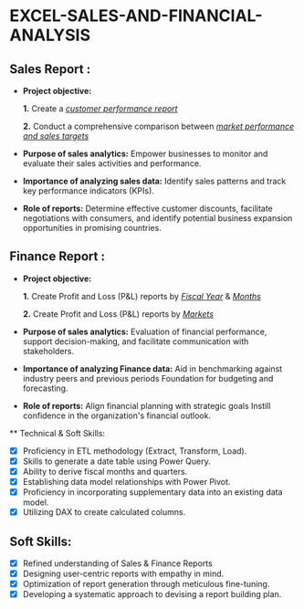 # EXCEL-SALES-AND-FINANCIAL-ANALYSIS
## Sales Report :


- **Project objective:** 

    **1.** Create a _[customer performance report](https://github.com/PENCILABHI116/EXCEL-SALES-AND-FINANCIAL-ANALYSIS/blob/main/CUSTOMER%20PERFORMANCE%20REPORT.pdf)_ 

    **2.** Conduct a comprehensive comparison between _[market performance and sales targets](https://github.com/PENCILABHI116/EXCEL-SALES-AND-FINANCIAL-ANALYSIS/blob/main/MARKET%20PERFORMANCE%20VS%20TARGET.pdf)_

- **Purpose of sales analytics:** Empower businesses to monitor and evaluate their sales activities and performance.

- **Importance of analyzing sales data:** Identify sales patterns and track key performance indicators (KPIs).

- **Role of reports:** Determine effective customer discounts, facilitate negotiations with consumers, and identify potential business expansion opportunities in promising countries.


## Finance Report :

- **Project objective:** 

    **1.** Create Profit and Loss (P&L) reports by _[Fiscal Year](https://github.com/PENCILABHI116/EXCEL-SALES-AND-FINANCIAL-ANALYSIS/blob/main/P%20&%20L%20REPORT%20BY%20FISCAL%20YEARS.pdf)_ & _[Months](https://github.com/PENCILABHI116/EXCEL-SALES-AND-FINANCIAL-ANALYSIS/blob/main/P%20&%20L%20REPORT%20BY%20FISCAL%20MONTHS%20AND%20QUARTERS.pdf)_ 

   **2.** Create Profit and Loss (P&L) reports by _[Markets](https://github.com/PENCILABHI116/EXCEL-SALES-AND-FINANCIAL-ANALYSIS/blob/main/P%20&%20L%20MARKET%20REPORT.pdf)_

- **Purpose of sales analytics:** Evaluation of financial performance, support decision-making, and facilitate communication with stakeholders.

- **Importance of analyzing Finance data:** Aid in benchmarking against industry peers and previous periods Foundation for budgeting and forecasting.

- **Role of reports:** Align financial planning with strategic goals Instill confidence in the organization's financial outlook.


** Technical & Soft Skills:
- [x]	Proficiency in ETL methodology (Extract, Transform, Load).
- [x]	Skills to generate a date table using Power Query.
- [x]	Ability to derive fiscal months and quarters.
- [x]	Establishing data model relationships with Power Pivot.
- [x]	Proficiency in incorporating supplementary data into an existing data model.
- [x]	Utilizing DAX to create calculated columns.

## Soft Skills:
- [x]	Refined understanding of Sales & Finance Reports
- [x]	Designing user-centric reports with empathy in mind.
- [x]	Optimization of report generation through meticulous fine-tuning.
- [x]	Developing a systematic approach to devising a report building plan.
